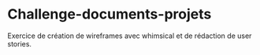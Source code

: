 # Challenge-documents-projets

Exercice de création de wireframes avec whimsical et de rédaction de user stories.

